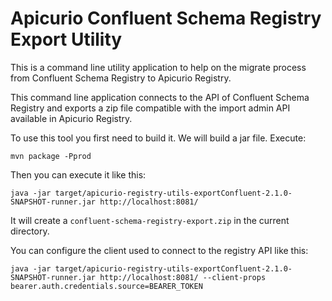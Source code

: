 # Apicurio Confluent Schema Registry Export Utility

This is a command line utility application to help on the migrate process from Confluent Schema Registry to Apicurio Registry.

This command line application connects to the API of Confluent Schema Registry and exports a zip file compatible with the import admin API available in Apicurio Registry.

To use this tool you first need to build it. We will build a jar file. Execute:
```
mvn package -Pprod
```

Then you can execute it like this:
```
java -jar target/apicurio-registry-utils-exportConfluent-2.1.0-SNAPSHOT-runner.jar http://localhost:8081/
```
It will create a `confluent-schema-registry-export.zip` in the current directory.

You can configure the client used to connect to the registry API like this:
```
java -jar target/apicurio-registry-utils-exportConfluent-2.1.0-SNAPSHOT-runner.jar http://localhost:8081/ --client-props bearer.auth.credentials.source=BEARER_TOKEN
```